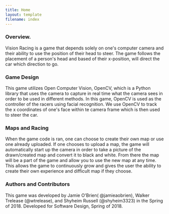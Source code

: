 ```yaml
---
title: Home
layout: template
filename: index
--- 
```


### Overview.
Vision Racing is a game that depends solely on one's computer camera and their ability to use the position of their head to steer. The game follows the placement of a person's head and based of their x-position, will direct the car which direction to go.

### Game Design
This game utilizes Open Computer Vision, OpenCV, which is a Python library that uses the camera to capture in real time what the camera sees in order to be used in different methods. In this game, OpenCV is used as the controller of the racers using facial recognition. We use OpenCV to track the x coordinates of one's face within te camera frame which is then used to steer the car.

### Maps and Racing
When the game code is ran, one can choose to create their own map or use one already uploaded. If one chooses to upload a map, the game will automatically start up the camera in order to take a picture of the drawn/created map and convert it to black and white. From there the map will be a part of the game and allow you to use the new map at any time. This allows the game to continuously grow and gives the user the ability to create their own experience and difficult map if they choose.

### Authors and Contributors
This game was developed by Jamie  O'Brien( @jamieaobrien), Walker Trelease (@wtrelease), and Shyheim Russell (@shyheim3323) in the Spring of 2018. 
Developed for Software Design, Spring of 2018.
